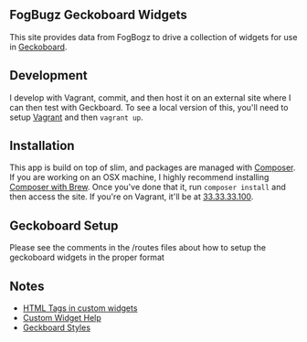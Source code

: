 FogBugz Geckoboard Widgets
---------------------------------------

This site provides data from FogBogz to drive a collection of widgets for use
in [Geckoboard][geckboard]. 

## Development

I develop with Vagrant, commit, and then host it on an external site where I can
then test with Geckboard. To see a local version of this, you'll need to setup
[Vagrant][vagrant] and then `vagrant up`.

## Installation

This app is build on top of slim, and packages are managed with
[Composer][composer]. If you are working on an OSX machine, I highly recommend
installing [Composer with Brew][brew]. Once you've done that it, run
`composer install` and then access the site. If you're on Vagrant, it'll be at
[33.33.33.100](http://33.33.33.100).

## Geckoboard Setup

Please see the comments in the /routes files about how to setup the geckoboard
widgets in the proper format


## Notes

* [HTML Tags in custom widgets](http://support.geckoboard.com/entries/20124937-html-tags-allowed-in-the-custom-text-widget)
* [Custom Widget Help](http://docs.geckoboard.com/custom-widgets/beginners-guide.html)
* [Geckboard Styles](https://insight.geckoboard.com/css/dashboard.css)


[geckboard]: http://www.geckoboard.com/
[composer]: https://github.com/composer/composer
[brew]: https://github.com/composer/composer#global-installation-of-composer-via-homebrew
[vagrant]: http://vagrantup.com/v1/docs/getting-started/index.html